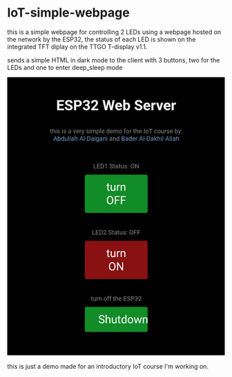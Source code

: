 # IoT-simple-webpage
  this is a simple webpage for controlling 2 LEDs using a webpage hosted on the network by the ESP32, the status of each LED is shown on the integrated TFT diplay on the TTGO T-display v1.1.
  
  sends a simple HTML in dark mode to the client with 3 buttons, two for the LEDs and one to enter deep_sleep mode

  ![screenshot!](/picture/screenshot.jpg "screenshot")


  this is just a demo made for an introductory IoT course I'm working on.
